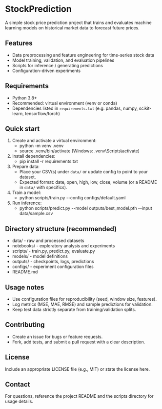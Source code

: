 # StockPrediction

A simple stock price prediction project that trains and evaluates machine learning models on historical market data to forecast future prices.

## Features
- Data preprocessing and feature engineering for time-series stock data
- Model training, validation, and evaluation pipelines
- Scripts for inference / generating predictions
- Configuration-driven experiments

## Requirements
- Python 3.8+
- Recommended: virtual environment (venv or conda)
- Dependencies listed in `requirements.txt` (e.g. pandas, numpy, scikit-learn, tensorflow/torch)

## Quick start
1. Create and activate a virtual environment:
    - python -m venv .venv
    - source .venv/bin/activate  (Windows: .venv\Scripts\activate)
2. Install dependencies:
    - pip install -r requirements.txt
3. Prepare data:
    - Place your CSV(s) under `data/` or update config to point to your dataset.
    - Expected format: date, open, high, low, close, volume (or a README in `data/` with specifics).
4. Train a model:
    - python scripts/train.py --config configs/default.yaml
5. Run inference:
    - python scripts/predict.py --model outputs/best_model.pth --input data/sample.csv

## Directory structure (recommended)
- data/                 - raw and processed datasets
- notebooks/            - exploratory analysis and experiments
- scripts/              - train.py, predict.py, evaluate.py
- models/               - model definitions
- outputs/              - checkpoints, logs, predictions
- configs/              - experiment configuration files
- README.md

## Usage notes
- Use configuration files for reproducibility (seed, window size, features).
- Log metrics (MSE, MAE, RMSE) and sample predictions for validation.
- Keep test data strictly separate from training/validation splits.

## Contributing
- Create an issue for bugs or feature requests.
- Fork, add tests, and submit a pull request with a clear description.

## License
Include an appropriate LICENSE file (e.g., MIT) or state the license here.

## Contact
For questions, reference the project README and the scripts directory for usage details.
